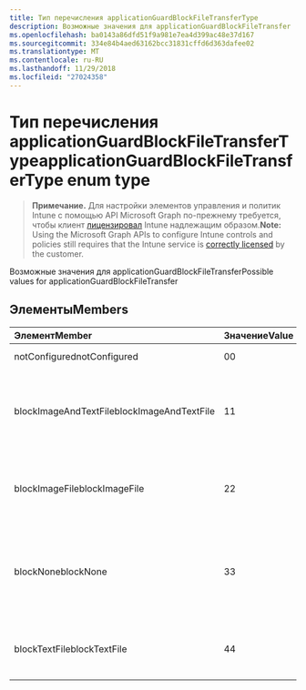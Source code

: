 ```yaml
---
title: Тип перечисления applicationGuardBlockFileTransferType
description: Возможные значения для applicationGuardBlockFileTransfer
ms.openlocfilehash: ba0143a86dfd51f9a981e7ea4d399ac48e37d167
ms.sourcegitcommit: 334e84b4aed63162bcc31831cffd6d363dafee02
ms.translationtype: MT
ms.contentlocale: ru-RU
ms.lasthandoff: 11/29/2018
ms.locfileid: "27024358"
---
```

# <a name="applicationguardblockfiletransfertype-enum-type"></a><span data-ttu-id="2375b-103">Тип перечисления applicationGuardBlockFileTransferType</span><span class="sxs-lookup"><span data-stu-id="2375b-103">applicationGuardBlockFileTransferType enum type</span></span>

> <span data-ttu-id="2375b-104">**Примечание.** Для настройки элементов управления и политик Intune с помощью API Microsoft Graph по-прежнему требуется, чтобы клиент [лицензировал](https://go.microsoft.com/fwlink/?linkid=839381) Intune надлежащим образом.</span><span class="sxs-lookup"><span data-stu-id="2375b-104">**Note:** Using the Microsoft Graph APIs to configure Intune controls and policies still requires that the Intune service is [correctly licensed](https://go.microsoft.com/fwlink/?linkid=839381) by the customer.</span></span>

<span data-ttu-id="2375b-105">Возможные значения для applicationGuardBlockFileTransfer</span><span class="sxs-lookup"><span data-stu-id="2375b-105">Possible values for applicationGuardBlockFileTransfer</span></span>
## <a name="members"></a><span data-ttu-id="2375b-106">Элементы</span><span class="sxs-lookup"><span data-stu-id="2375b-106">Members</span></span>
|<span data-ttu-id="2375b-107">Элемент</span><span class="sxs-lookup"><span data-stu-id="2375b-107">Member</span></span>|<span data-ttu-id="2375b-108">Значение</span><span class="sxs-lookup"><span data-stu-id="2375b-108">Value</span></span>|<span data-ttu-id="2375b-109">Description</span><span class="sxs-lookup"><span data-stu-id="2375b-109">Description</span></span>|
|:---|:---|:---|
|<span data-ttu-id="2375b-110">notConfigured</span><span class="sxs-lookup"><span data-stu-id="2375b-110">notConfigured</span></span>|<span data-ttu-id="2375b-111">0</span><span class="sxs-lookup"><span data-stu-id="2375b-111">0</span></span>|<span data-ttu-id="2375b-112">Не настроен</span><span class="sxs-lookup"><span data-stu-id="2375b-112">Not Configured</span></span>|
|<span data-ttu-id="2375b-113">blockImageAndTextFile</span><span class="sxs-lookup"><span data-stu-id="2375b-113">blockImageAndTextFile</span></span>|<span data-ttu-id="2375b-114">1</span><span class="sxs-lookup"><span data-stu-id="2375b-114">1</span></span>|<span data-ttu-id="2375b-115">Буфер обмена блокировки для передачи файла изображения и текст</span><span class="sxs-lookup"><span data-stu-id="2375b-115">Block clipboard to transfer Image and Text file</span></span>|
|<span data-ttu-id="2375b-116">blockImageFile</span><span class="sxs-lookup"><span data-stu-id="2375b-116">blockImageFile</span></span>|<span data-ttu-id="2375b-117">2</span><span class="sxs-lookup"><span data-stu-id="2375b-117">2</span></span>|<span data-ttu-id="2375b-118">Буфер обмена блокировки для передачи файла изображения</span><span class="sxs-lookup"><span data-stu-id="2375b-118">Block clipboard to transfer Image file</span></span>|
|<span data-ttu-id="2375b-119">blockNone</span><span class="sxs-lookup"><span data-stu-id="2375b-119">blockNone</span></span>|<span data-ttu-id="2375b-120">3</span><span class="sxs-lookup"><span data-stu-id="2375b-120">3</span></span>|<span data-ttu-id="2375b-121">Ни один из текстового файла или файла изображения заблокирована для передачи</span><span class="sxs-lookup"><span data-stu-id="2375b-121">Neither of text file or image file is blocked from transferring</span></span>|
|<span data-ttu-id="2375b-122">blockTextFile</span><span class="sxs-lookup"><span data-stu-id="2375b-122">blockTextFile</span></span>|<span data-ttu-id="2375b-123">4</span><span class="sxs-lookup"><span data-stu-id="2375b-123">4</span></span>|<span data-ttu-id="2375b-124">Буфер обмена блокировки для передачи текстового файла</span><span class="sxs-lookup"><span data-stu-id="2375b-124">Block clipboard to transfer Text file</span></span>|



